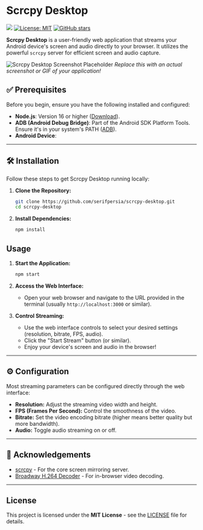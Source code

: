 # Scrcpy Desktop

[![](https://img.shields.io/travis/your_username/scrcpy-desktop.svg?style=flat-square)](https://travis-ci.org/your_username/scrcpy-desktop) <!-- Replace with your CI badge -->
[![License: MIT](https://img.shields.io/badge/License-MIT-yellow.svg?style=flat-square)](https://opensource.org/licenses/MIT) <!-- Choose appropriate license -->
[![GitHub stars](https://img.shields.io/github/stars/serifpersia/scrcpy-desktop.svg?style=flat-square)](https://github.com/serifpersia/scrcpy-desktop/stargazers)

**Scrcpy Desktop** is a user-friendly web application that streams your Android device's screen and audio directly to your browser. It utilizes the powerful `scrcpy` server for efficient screen and audio capture.

![Scrcpy Desktop Screenshot Placeholder](placeholder.png)
*Replace this with an actual screenshot or GIF of your application!*

## ✅ Prerequisites

Before you begin, ensure you have the following installed and configured:

*   **Node.js**: Version 16 or higher ([Download](https://nodejs.org/)).
*   **ADB (Android Debug Bridge)**: Part of the Android SDK Platform Tools. Ensure it's in your system's PATH ([ADB](https://developer.android.com/tools/releases/platform-tools)).
*   **Android Device**:
---

## 🛠️ Installation

Follow these steps to get Scrcpy Desktop running locally:

1.  **Clone the Repository:**
    ```bash
    git clone https://github.com/serifpersia/scrcpy-desktop.git
    cd scrcpy-desktop
    ```

2.  **Install Dependencies:**
    ```bash
    npm install
    ```
## Usage

1.  **Start the Application:**
    ```bash
    npm start

2.  **Access the Web Interface:**
    *   Open your web browser and navigate to the URL provided in the terminal (usually `http://localhost:3000` or similar).

3.  **Control Streaming:**
    *   Use the web interface controls to select your desired settings (resolution, bitrate, FPS, audio).
    *   Click the "Start Stream" button (or similar).
    *   Enjoy your device's screen and audio in the browser!
---

## ⚙️ Configuration

Most streaming parameters can be configured directly through the web interface:

*   **Resolution:** Adjust the streaming video width and height.
*   **FPS (Frames Per Second):** Control the smoothness of the video.
*   **Bitrate:** Set the video encoding bitrate (higher means better quality but more bandwidth).
*   **Audio:** Toggle audio streaming on or off.
---

## 🙏 Acknowledgements

*   [scrcpy](https://github.com/Genymobile/scrcpy) - For the core screen mirroring server.
*   [Broadway H.264 Decoder](https://github.com/mbebenita/Broadway) - For in-browser video decoding.
---

## License
This project is licensed under the **MIT License** - see the [LICENSE](LICENSE) file for details.
